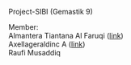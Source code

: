 Project-SIBI (Gemastik 9)

Member:
<br>
Almantera Tiantana Al Faruqi (<a href="http://almanalfaruq.me">link</a>)
<br>
Axellageraldinc A (<a href="https://www.facebook.com/axellageraldinc1997">link</a>)
<br>
Raufi Musaddiq
